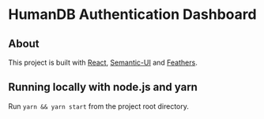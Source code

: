 # HumanDB Authentication Dashboard

## About

This project is built with [React](https://reactjs.org/), [Semantic-UI](https://semantic-ui.com/) and [Feathers](http://feathersjs.com).

## Running locally with node.js and yarn

Run `yarn && yarn start` from the project root directory.
